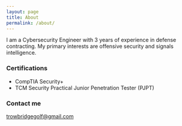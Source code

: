 ```yaml
---
layout: page
title: About
permalink: /about/
---
```


I am a Cybersecurity Engineer with 3 years of experience in defense contracting. My primary interests are offensive security and signals intelligence.

### Certifications

- CompTIA Security+
- TCM Security Practical Junior Penetration Tester (PJPT)

### Contact me

[trowbridgegolf@gmail.com](mailto:trowbridgegolf@gmail.com)